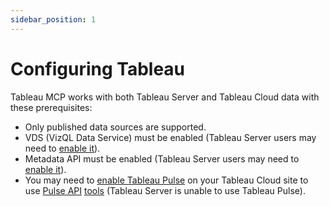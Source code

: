 ```yaml
---
sidebar_position: 1
---
```


# Configuring Tableau

Tableau MCP works with both Tableau Server and Tableau Cloud data with these prerequisites:

- Only published data sources are supported.
- VDS (VizQL Data Service) must be enabled (Tableau Server users may need to
  [enable it](https://help.tableau.com/current/server-linux/en-us/cli_configuration-set_tsm.htm#featuresvizqldataservicedeploywithtsm)).
- Metadata API must be enabled (Tableau Server users may need to
  [enable it](https://help.tableau.com/current/api/metadata_api/en-us/docs/meta_api_start.html#enable-the-tableau-metadata-api-for-tableau-server)).
- You may need to
  [enable Tableau Pulse](https://help.tableau.com/current/online/en-us/pulse_set_up.htm) on your
  Tableau Cloud site to use [Pulse API][pulse]
  [tools](../tools/pulse/list-all-pulse-metric-definitions) (Tableau Server is unable to use Tableau
  Pulse).

[pulse]: https://help.tableau.com/current/api/rest_api/en-us/REST/rest_api_ref_pulse.htm
